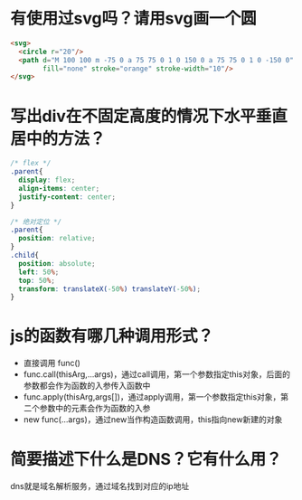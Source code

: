 # 有使用过svg吗？请用svg画一个圆

```html
<svg>
  <circle r="20"/>
  <path d="M 100 100 m -75 0 a 75 75 0 1 0 150 0 a 75 75 0 1 0 -150 0"
        fill="none" stroke="orange" stroke-width="10"/>
</svg>
```

# 写出div在不固定高度的情况下水平垂直居中的方法？

```css
/* flex */
.parent{
  display: flex;
  align-items: center;
  justify-content: center;
}

/* 绝对定位 */
.parent{
  position: relative;
}
.child{
  position: absolute;
  left: 50%;
  top: 50%;
  transform: translateX(-50%) translateY(-50%);
}
```

# js的函数有哪几种调用形式？

- 直接调用 func()
- func.call(thisArg,...args)，通过call调用，第一个参数指定this对象，后面的参数都会作为函数的入参传入函数中
- func.apply(thisArg,args[])，通过apply调用，第一个参数指定this对象，第二个参数中的元素会作为函数的入参
- new func(...args)，通过new当作构造函数调用，this指向new新建的对象

# 简要描述下什么是DNS？它有什么用？

dns就是域名解析服务，通过域名找到对应的ip地址
